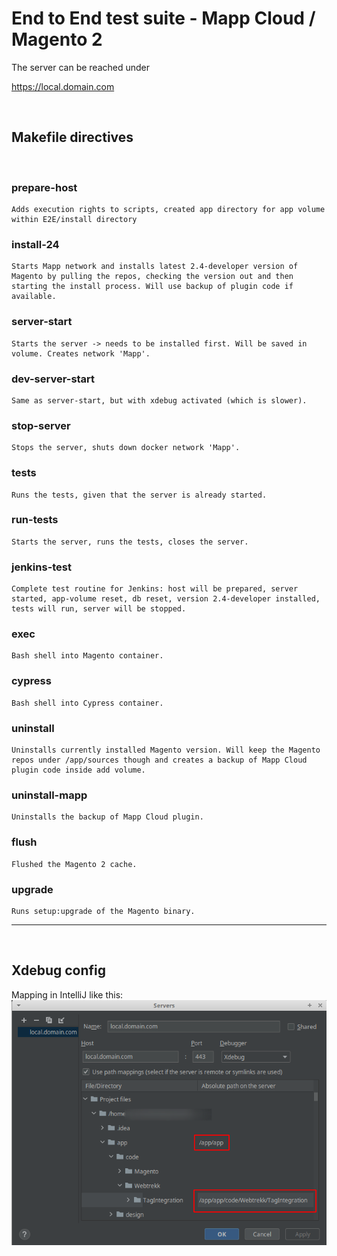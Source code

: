 # End to End test suite - Mapp Cloud / Magento 2

The server can be reached under

https://local.domain.com

&nbsp;

## Makefile directives 
&nbsp;

### prepare-host 
    Adds execution rights to scripts, created app directory for app volume within E2E/install directory
 
### install-24
    Starts Mapp network and installs latest 2.4-developer version of Magento by pulling the repos, checking the version out and then starting the install process. Will use backup of plugin code if available.
 
### server-start
    Starts the server -> needs to be installed first. Will be saved in volume. Creates network 'Mapp'.
 
### dev-server-start
    Same as server-start, but with xdebug activated (which is slower).

### stop-server
    Stops the server, shuts down docker network 'Mapp'.
 
### tests
    Runs the tests, given that the server is already started.
 
### run-tests
    Starts the server, runs the tests, closes the server.
 
### jenkins-test
    Complete test routine for Jenkins: host will be prepared, server started, app-volume reset, db reset, version 2.4-developer installed, tests will run, server will be stopped.
 
### exec 
    Bash shell into Magento container.

### cypress 
    Bash shell into Cypress container.
 
### uninstall
    Uninstalls currently installed Magento version. Will keep the Magento repos under /app/sources though and creates a backup of Mapp Cloud plugin code inside add volume.

### uninstall-mapp
    Uninstalls the backup of Mapp Cloud plugin.
 
### flush
    Flushed the Magento 2 cache.
 
### upgrade
    Runs setup:upgrade of the Magento binary.  

---
 &nbsp;
 ## Xdebug config
 Mapping in IntelliJ like this:
 ![IntelliJ settings](./assets/xdebug_IntelliJ_server.png)